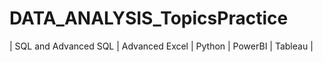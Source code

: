 # DATA_ANALYSIS_TopicsPractice
| SQL and Advanced SQL | Advanced Excel | Python | PowerBI | Tableau |



